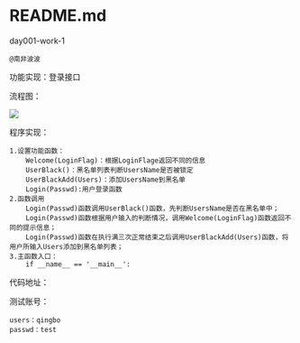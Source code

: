 # README.md #

day001-work-1

	@南非波波

功能实现：登录接口

流程图：

![](http://i.imgur.com/61eFd0u.jpg)

程序实现：

	1.设置功能函数：
		Welcome(LoginFlag)：根据LoginFlage返回不同的信息
		UserBlack()：黑名单列表判断UsersName是否被锁定
		UserBlackAdd(Users)：添加UsersName到黑名单
		Login(Passwd):用户登录函数
	2.函数调用
		Login(Passwd)函数调用UserBlack()函数，先判断UsersName是否在黑名单中；
		Login(Passwd)函数根据用户输入的判断情况，调用Welcome(LoginFlag)函数返回不同的提示信息；
		Login(Passwd)函数在执行满三次正常结束之后调用UserBlackAdd(Users)函数，将用户所输入Users添加到黑名单列表；
	3.主函数入口：
		if __name__ == '__main__':
代码地址：
	

测试账号：

	users：qingbo
	passwd：test